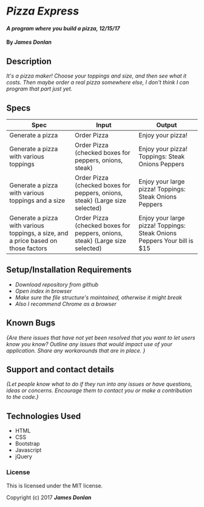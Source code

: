 # _Pizza Express_

#### _A program where you build a pizza, 12/15/17_

#### By _**James Donlan**_

## Description

_It's a pizza maker! Choose your toppings and size, and then see what it costs. Then maybe order a real pizza somewhere else, I don't think I can program that part just yet._

## Specs
| Spec                                                                               | Input                                                                        | Output                                                                     |
|------------------------------------------------------------------------------------|------------------------------------------------------------------------------|----------------------------------------------------------------------------|
| Generate a pizza                                                                   | Order Pizza                                                                  | Enjoy your pizza!                                                          |
| Generate a pizza with various toppings                                             | Order Pizza (checked boxes for peppers, onions, steak)                       | Enjoy your pizza! Toppings: Steak Onions Peppers                           |
| Generate a pizza with various toppings and a size                                  | Order Pizza (checked boxes for peppers, onions, steak) (Large size selected) | Enjoy your large pizza! Toppings: Steak Onions Peppers                     |
| Generate a pizza with various toppings, a size, and a price based on those factors | Order Pizza (checked boxes for peppers, onions, steak) (Large size selected) | Enjoy your large pizza! Toppings: Steak Onions Peppers Your bill is $15 |

## Setup/Installation Requirements

* _Download repository from github_
* _Open index in browser_
* _Make sure the file structure's maintained, otherwise it might break_
* _Also I recommend Chrome as a browser_

## Known Bugs

_{Are there issues that have not yet been resolved that you want to let users know you know?  Outline any issues that would impact use of your application.  Share any workarounds that are in place. }_

## Support and contact details

_{Let people know what to do if they run into any issues or have questions, ideas or concerns.  Encourage them to contact you or make a contribution to the code.}_

## Technologies Used

* HTML
* CSS
* Bootstrap
* Javascript
* jQuery

### License

This is licensed under the MIT license.

Copyright (c) 2017 **_James Donlan_**
